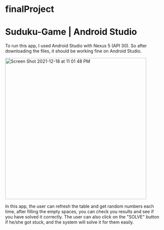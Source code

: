 # finalProject
# Suduku-Game | Android Studio
To run this app, I used Android Studio with Nexus 5 (API 30). So after downloading the files, it should be working fine on Android Studio.



<img width="454" alt="Screen Shot 2021-12-18 at 11 01 48 PM" src="https://user-images.githubusercontent.com/96458509/221252604-e4b16fa3-003f-4d89-9c17-ef4b1b99feb2.png">

In this app, the user can refresh the table and get random numbers each time, after filling the empty spaces, you can check you results and see if you have solved it correctly. The user can also click on the "SOLVE" button if he/she got stuck, and the system will solve it for them easily.
